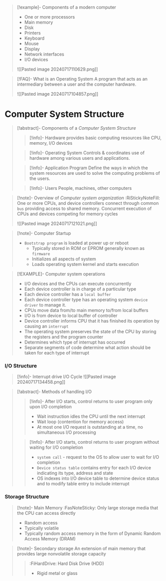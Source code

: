 
>[!example]- Components of a modern computer
>- One or more processors
>- Main memory
>- Disk
>- Printers
>- Keyboard
>- Mouse
>- Display
>- Network interfaces
>- I/O devices
>
>![[Pasted image 20240717110629.png]]

>[!FAQ]- What is an Operating System
>A program that acts as an intermediary between a user and the computer hardware.
>
>![[Pasted image 20240717104857.png]]

# Computer System Structure

>[!abstract]- Components of a *Computer System Structure*
>>[!info]- Hardware
>>provides basic computing resources like CPU, memory, I/O devices
>
>>[!info]- Operating System
>>Controls & coordinates use of hardware among various users and applications.
>
>>[!info]- Application Program
>>Define the ways in which the system resources are used to solve the computing problems of the users.
>
>>[!info]- Users
>>People, machines, other computers

>[!note]- Overview of *Computer system organization* :RiStickyNoteFill:
> One or more CPUs, and device controllers connect through common `bus` providing access to shared memory.
> Concurrent execution of CPUs and devices competing for memory cycles
> 
> ![[Pasted image 20240717121021.png]]

>[!note]- Computer Startup
>- `Bootstrap program` is loaded at power up or reboot
>	- Typically stored in ROM or EPROM generally known as `firmware`
>	- Initializes all aspects of system
>	- Loads operating system kernel and starts execution


>[!EXAMPLE]- Computer system operations 
>- I/O devices and the CPUs can execute concurrently
>- Each device controller is in charge of a particular type
>- Each device controller has a `local buffer`
>- Each device controller type has an operating system `device driver` to manage it.
>- CPUs move data from/to main memory to/from local buffers
>- I/O is from device to local buffer of controller
>- Device controller informs CPU that it has finished its operation by causing an `interrupt`
>- The operating system preserves the state of the CPU by storing the registers and the program counter
>- Determines which type of interrupt has occurred
>- Separate segments of code determine what action should be taken for each type of interrupt

### I/O Structure
>[!info]- Interrupt drive I/O Cycle
>![[Pasted image 20240717134458.png]]

>[!abstract]- Methods of handling I/O
>>[!info]- After I/O starts, control returns to user program only upon I/O completion
>>- Wait instruction idles the CPU until the next interrupt 
>>- Wait loop (contention for memory access)
>>- At most one I/O request is outstanding at a time, no simultaneous I/O processing
>
>>[!info]- After I/O starts, control returns to user program without waiting for I/O completion
>>- `system call` - request to the OS to allow user to wait for I/O completion
>>- `Device status table` contains entry for each I/O device indicating its type, address and state
>>- OS indexes into I/O device table to determine device status and to modify table entry to include interrupt

### Storage Structure
> [!note]- Main Memory :FasNoteSticky:
>Only large storage media that the CPU can access directly
>- Random access
>- Typically volatile 
>- Typically random access memory in the form of Dynamic Random Access Memory (DRAM)

>[!note]- Secondary storage
>An extension of main memory that provides large nonvolatile storage capacity
>> :FiHardDrive: Hard Disk Drive (HDD)
>> - Rigid metal or glass 
